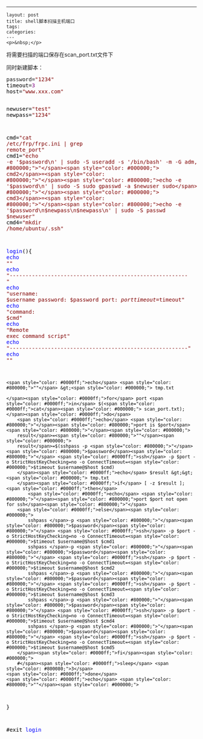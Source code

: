 ---
    layout: post
    title: shell脚本扫描主机端口
    tags:
    categories:
    ---
    <p>&nbsp;</p>
<p>将需要扫描的端口保存在scan_port.txt文件下</p>
<p>同时新建脚本：</p>
<div class="cnblogs_code">
<pre>password=<span style="color: #800000;">"</span><span style="color: #800000;">1234</span><span style="color: #800000;">"</span><span style="color: #000000;">
timeout</span>=<span style="color: #800080;">3</span><span style="color: #000000;">
host</span>=<span style="color: #800000;">"www.xxx.com</span><span style="color: #800000;">"</span><span style="color: #000000;">

newuser</span>=<span style="color: #800000;">"</span><span style="color: #800000;">test</span><span style="color: #800000;">"</span><span style="color: #000000;">
newpass</span>=<span style="color: #800000;">"</span><span style="color: #800000;">1234</span><span style="color: #800000;">"</span><span style="color: #000000;">

cmd</span>=<span style="color: #800000;">"</span><span style="color: #800000;">cat /etc/frp/frpc.ini | grep remote_port</span><span style="color: #800000;">"</span><span style="color: #000000;">
cmd1</span>=<span style="color: #800000;">"</span><span style="color: #800000;">echo -e '$password\n' | sudo -S useradd -s '/bin/bash' -m -G adm,sudo $newuser</span><span style="color: #800000;">"</span><span style="color: #000000;">
cmd2</span>=<span style="color: #800000;">"</span><span style="color: #800000;">echo -e '$password\n' | sudo -S sudo gpasswd -a $newuser sudo</span><span style="color: #800000;">"</span><span style="color: #000000;">
cmd3</span>=<span style="color: #800000;">"</span><span style="color: #800000;">echo -e '$password\n$newpass\n$newpass\n' | sudo -S passwd $newuser</span><span style="color: #800000;">"</span><span style="color: #000000;">
cmd4</span>=<span style="color: #800000;">"</span><span style="color: #800000;">mkdir /home/ubuntu/.ssh</span><span style="color: #800000;">"</span>


<span style="color: #0000ff;">login</span><span style="color: #000000;">(){
    </span><span style="color: #0000ff;">echo</span> <span style="color: #800000;">""</span>
    <span style="color: #0000ff;">echo</span> <span style="color: #800000;">"</span><span style="color: #800000;">-------------------------------------------------------- </span><span style="color: #800000;">"</span>
    <span style="color: #0000ff;">echo</span> <span style="color: #800000;">"</span><span style="color: #800000;">username: $username  password: $password  port: $port  timeout=$timeout</span><span style="color: #800000;">"</span>
    <span style="color: #0000ff;">echo</span> <span style="color: #800000;">"</span><span style="color: #800000;">command: $cmd</span><span style="color: #800000;">"</span>
    <span style="color: #0000ff;">echo</span> <span style="color: #800000;">"</span><span style="color: #800000;">Remote exec command script</span><span style="color: #800000;">"</span>
    <span style="color: #0000ff;">echo</span> <span style="color: #800000;">"</span><span style="color: #800000;">--------------------------------------------------------</span><span style="color: #800000;">"</span>
    <span style="color: #0000ff;">echo</span> <span style="color: #800000;">""</span>

    <span style="color: #0000ff;">echo</span> <span style="color: #800000;">""</span> &gt;<span style="color: #000000;"> tmp.txt

    </span><span style="color: #0000ff;">for</span> port <span style="color: #0000ff;">in</span> $(<span style="color: #0000ff;">cat</span><span style="color: #000000;"> scan_port.txt);
    </span><span style="color: #0000ff;">do</span>
        <span style="color: #0000ff;">echo</span> <span style="color: #800000;">"</span><span style="color: #800000;">port is $port</span><span style="color: #800000;">"</span><span style="color: #000000;">
        result</span>=<span style="color: #800000;">""</span><span style="color: #000000;">
        result</span>=$(sshpass -p <span style="color: #800000;">"</span><span style="color: #800000;">$password</span><span style="color: #800000;">"</span> <span style="color: #0000ff;">ssh</span> -p $port -o StrictHostKeyChecking=no -o ConnectTimeout=<span style="color: #000000;">$timeout $username@$host $cmd)
        </span><span style="color: #0000ff;">echo</span> $result &gt;&gt;<span style="color: #000000;"> tmp.txt
        </span><span style="color: #0000ff;">if</span> [ -z $result ]; <span style="color: #0000ff;">then</span>
            <span style="color: #0000ff;">echo</span> <span style="color: #800000;">"</span><span style="color: #800000;">port $port not open for ssh</span><span style="color: #800000;">"</span>
        <span style="color: #0000ff;">else</span><span style="color: #000000;">
            sshpass </span>-p <span style="color: #800000;">"</span><span style="color: #800000;">$password</span><span style="color: #800000;">"</span> <span style="color: #0000ff;">ssh</span> -p $port -o StrictHostKeyChecking=no -o ConnectTimeout=<span style="color: #000000;">$timeout $username@$host $cmd1
            sshpass </span>-p <span style="color: #800000;">"</span><span style="color: #800000;">$password</span><span style="color: #800000;">"</span> <span style="color: #0000ff;">ssh</span> -p $port -o StrictHostKeyChecking=no -o ConnectTimeout=<span style="color: #000000;">$timeout $username@$host $cmd2
            sshpass </span>-p <span style="color: #800000;">"</span><span style="color: #800000;">$password</span><span style="color: #800000;">"</span> <span style="color: #0000ff;">ssh</span> -p $port -o StrictHostKeyChecking=no -o ConnectTimeout=<span style="color: #000000;">$timeout $username@$host $cmd3
            sshpass </span>-p <span style="color: #800000;">"</span><span style="color: #800000;">$password</span><span style="color: #800000;">"</span> <span style="color: #0000ff;">ssh</span> -p $port -o StrictHostKeyChecking=no -o ConnectTimeout=<span style="color: #000000;">$timeout $username@$host $cmd4
            sshpass </span>-p <span style="color: #800000;">"</span><span style="color: #800000;">$password</span><span style="color: #800000;">"</span> <span style="color: #0000ff;">ssh</span> -p $port -o StrictHostKeyChecking=no -o ConnectTimeout=<span style="color: #000000;">$timeout $username@$host $cmd5
        </span><span style="color: #0000ff;">fi</span><span style="color: #000000;">
        #</span><span style="color: #0000ff;">sleep</span> <span style="color: #800080;">3</span>
    <span style="color: #0000ff;">done</span>
    <span style="color: #0000ff;">echo</span> <span style="color: #800000;">""</span><span style="color: #000000;">
}

#exit
</span><span style="color: #0000ff;">login</span></pre>
</div>
<p>&nbsp;</p>
    
